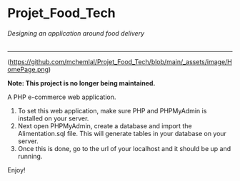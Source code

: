 # Projet_Food_Tech
###### Designing an application around food delivery 
-----------------------------------------------------------------------

(https://github.com/mchemlal/Projet_Food_Tech/blob/main/_assets/image/HomePage.png)

**Note: This project is no longer being maintained.**

A PHP e-commerce web application.

1. To set this web application, make sure PHP and PHPMyAdmin is installed on your server.
2. Next open PHPMyAdmin, create a database and import the Alimentation.sql file. This will generate tables in your database on your server.
3. Once this is done, go to the url of your localhost and it should be up and running.

Enjoy!
